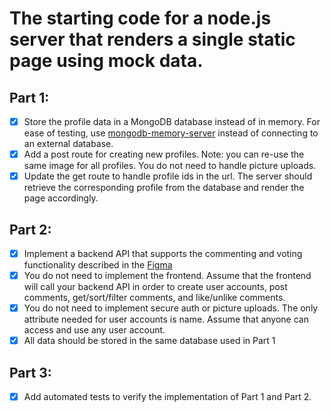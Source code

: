 # The starting code for a node.js server that renders a single static page using mock data.

## Part 1:

- [x] Store the profile data in a MongoDB database instead of in memory. For ease of testing, use [mongodb-memory-server](https://github.com/nodkz/mongodb-memory-server) instead of connecting to an external database.
- [x] Add a post route for creating new profiles. Note: you can re-use the same image for all profiles. You do not need to handle picture uploads.
- [x] Update the get route to handle profile ids in the url. The server should retrieve the corresponding profile from the database and render the page accordingly.

## Part 2:

- [x] Implement a backend API that supports the commenting and voting functionality described in the [Figma](https://www.figma.com/file/8Iqw3VwIrHceQxaKgGAOBX/HTML/CSS-Coding-Test?node-id=0:1)
- [x] You do not need to implement the frontend. Assume that the frontend will call your backend API in order to create user accounts, post comments, get/sort/filter comments, and like/unlike comments.
- [x] You do not need to implement secure auth or picture uploads. The only attribute needed for user accounts is name. Assume that anyone can access and use any user account.
- [x] All data should be stored in the same database used in Part 1

## Part 3:

- [x] Add automated tests to verify the implementation of Part 1 and Part 2.